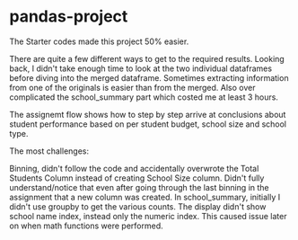 # pandas-project
The Starter codes made this project 50% easier. 

There are quite a few different ways to get to the required results. Looking back, I didn't take enough time to look at the two individual dataframes before diving into the merged dataframe. Sometimes extracting information from one of the originals is easier than from the merged.
Also over complicated the school_summary part which costed me at least 3 hours.

The assignemt flow shows how to step by step arrive at conclusions about student performance based on per student budget, school size and school type. 

The most challenges:

Binning, didn't follow the code and accidentally overwrote the Total Students Column instead of creating School Size column. Didn't fully understand/notice that even after going through the last binning in the assignment that a new column was created.
In school_summary, initially I didn't use groupby to get the various counts. The display didn't show school name index, instead only the numeric index. This caused issue later on when math functions were performed. 
